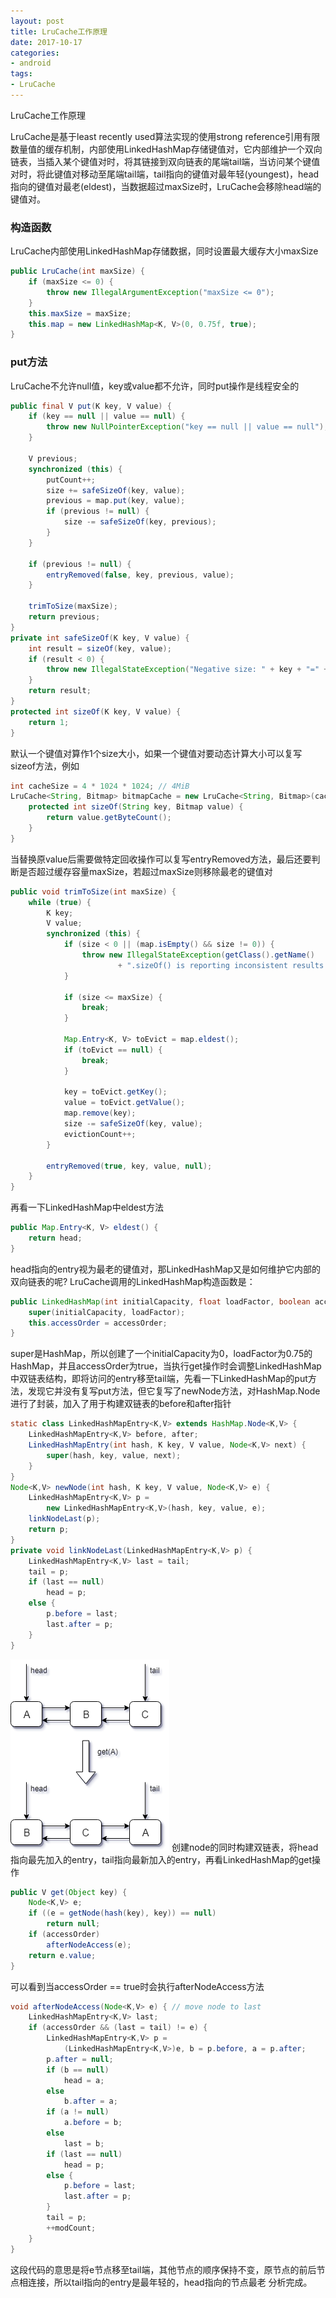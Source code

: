 ```yaml
---
layout: post
title: LruCache工作原理
date: 2017-10-17
categories:
- android
tags:
- LruCache
---
```


LruCache工作原理
<!-- more -->
LruCache是基于least recently used算法实现的使用strong reference引用有限数量值的缓存机制，内部使用LinkedHashMap存储键值对，它内部维护一个双向链表，当插入某个键值对时，将其链接到双向链表的尾端tail端，当访问某个键值对时，将此键值对移动至尾端tail端，tail指向的键值对最年轻(youngest)，head指向的键值对最老(eldest)，当数据超过maxSize时，LruCache会移除head端的键值对。

### 构造函数
LruCache内部使用LinkedHashMap存储数据，同时设置最大缓存大小maxSize
``` java
public LruCache(int maxSize) {
    if (maxSize <= 0) {
        throw new IllegalArgumentException("maxSize <= 0");
    }
    this.maxSize = maxSize;
    this.map = new LinkedHashMap<K, V>(0, 0.75f, true);
}
```

### put方法
LruCache不允许null值，key或value都不允许，同时put操作是线程安全的
``` java
public final V put(K key, V value) {
    if (key == null || value == null) {
        throw new NullPointerException("key == null || value == null");
    }

    V previous;
    synchronized (this) {
        putCount++;
        size += safeSizeOf(key, value);
        previous = map.put(key, value);
        if (previous != null) {
            size -= safeSizeOf(key, previous);
        }
    }

    if (previous != null) {
        entryRemoved(false, key, previous, value);
    }

    trimToSize(maxSize);
    return previous;
}
private int safeSizeOf(K key, V value) {
    int result = sizeOf(key, value);
    if (result < 0) {
        throw new IllegalStateException("Negative size: " + key + "=" + value);
    }
    return result;
}
protected int sizeOf(K key, V value) {
    return 1;
}
```
默认一个键值对算作1个size大小，如果一个键值对要动态计算大小可以复写sizeof方法，例如
``` java
int cacheSize = 4 * 1024 * 1024; // 4MiB
LruCache<String, Bitmap> bitmapCache = new LruCache<String, Bitmap>(cacheSize) {
    protected int sizeOf(String key, Bitmap value) {
        return value.getByteCount();
    }
}
```
当替换原value后需要做特定回收操作可以复写entryRemoved方法，最后还要判断是否超过缓存容量maxSize，若超过maxSize则移除最老的键值对
``` java
public void trimToSize(int maxSize) {
    while (true) {
        K key;
        V value;
        synchronized (this) {
            if (size < 0 || (map.isEmpty() && size != 0)) {
                throw new IllegalStateException(getClass().getName()
                        + ".sizeOf() is reporting inconsistent results!");
            }

            if (size <= maxSize) {
                break;
            }

            Map.Entry<K, V> toEvict = map.eldest();
            if (toEvict == null) {
                break;
            }

            key = toEvict.getKey();
            value = toEvict.getValue();
            map.remove(key);
            size -= safeSizeOf(key, value);
            evictionCount++;
        }

        entryRemoved(true, key, value, null);
    }
}
```
再看一下LinkedHashMap中eldest方法
``` java
public Map.Entry<K, V> eldest() {
    return head;
}
```
head指向的entry视为最老的键值对，那LinkedHashMap又是如何维护它内部的双向链表的呢? LruCache调用的LinkedHashMap构造函数是：
``` java
public LinkedHashMap(int initialCapacity, float loadFactor, boolean accessOrder) {
    super(initialCapacity, loadFactor);
    this.accessOrder = accessOrder;
}
```
super是HashMap，所以创建了一个initialCapacity为0，loadFactor为0.75的HashMap，并且accessOrder为true，当执行get操作时会调整LinkedHashMap中双链表结构，即将访问的entry移至tail端，先看一下LinkedHashMap的put方法，发现它并没有复写put方法，但它复写了newNode方法，对HashMap.Node进行了封装，加入了用于构建双链表的before和after指针
``` java
static class LinkedHashMapEntry<K,V> extends HashMap.Node<K,V> {
    LinkedHashMapEntry<K,V> before, after;
    LinkedHashMapEntry(int hash, K key, V value, Node<K,V> next) {
        super(hash, key, value, next);
    }
}
Node<K,V> newNode(int hash, K key, V value, Node<K,V> e) {
    LinkedHashMapEntry<K,V> p =
        new LinkedHashMapEntry<K,V>(hash, key, value, e);
    linkNodeLast(p);
    return p;
}
private void linkNodeLast(LinkedHashMapEntry<K,V> p) {
    LinkedHashMapEntry<K,V> last = tail;
    tail = p;
    if (last == null)
        head = p;
    else {
        p.before = last;
        last.after = p;
    }
}
```
![](/img/2017-10-17-LruCache-01.png)
创建node的同时构建双链表，将head指向最先加入的entry，tail指向最新加入的entry，再看LinkedHashMap的get操作
``` java
public V get(Object key) {
    Node<K,V> e;
    if ((e = getNode(hash(key), key)) == null)
        return null;
    if (accessOrder)
        afterNodeAccess(e);
    return e.value;
}
```
可以看到当accessOrder == true时会执行afterNodeAccess方法
``` java
void afterNodeAccess(Node<K,V> e) { // move node to last
    LinkedHashMapEntry<K,V> last;
    if (accessOrder && (last = tail) != e) {
        LinkedHashMapEntry<K,V> p =
            (LinkedHashMapEntry<K,V>)e, b = p.before, a = p.after;
        p.after = null;
        if (b == null)
            head = a;
        else
            b.after = a;
        if (a != null)
            a.before = b;
        else
            last = b;
        if (last == null)
            head = p;
        else {
            p.before = last;
            last.after = p;
        }
        tail = p;
        ++modCount;
    }
}
```
这段代码的意思是将e节点移至tail端，其他节点的顺序保持不变，原节点的前后节点相连接，所以tail指向的entry是最年轻的，head指向的节点最老
分析完成。